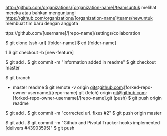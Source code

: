 http://github.com/organizations/[organization-name]/teamsuntuk melihat mereka atau bahkan mengunjungi https://github.com/organizations/[organization-name]/teams/newuntuk membuat tim baru dengan anggota

ttps://github.com/[username]/[repo-name]/settings/collaboration

$ git clone [ssh-url] [folder-name]
$ cd [folder-name]

1
$ git checkout -b [new-feature]

$ git add .
$ git commit -m "information added in readme"
$ git checkout master

$ git branch
* master
readme
$ git remote -v
origin  git@github.com:[forked-repo-owner-username]/[repo-name].git (fetch)
origin  git@github.com:[forked-repo-owner-username]/[repo-name].git (push)
$ git push origin readme

$ git add .
$ git commit -m "corrected url. fixes #2"
$ git push origin master

$ git add .
$ git commit -m "Github and Pivotal Tracker hooks implemented [delivers #43903595]"
$ git push
